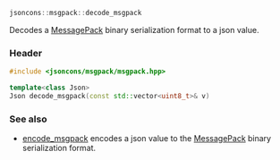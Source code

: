 ```c++
jsoncons::msgpack::decode_msgpack
```
Decodes a [MessagePack](http://msgpack.org/index.html) binary serialization format to a json value.

### Header
```c++
#include <jsoncons/msgpack/msgpack.hpp>

template<class Json>
Json decode_msgpack(const std::vector<uint8_t>& v)
```

### See also

- [encode_msgpack](encode_msgpack) encodes a json value to the [MessagePack](http://msgpack.org/index.html) binary serialization format.


